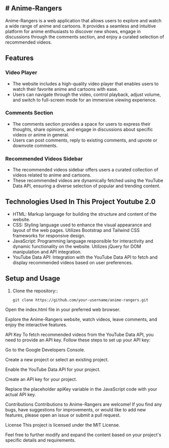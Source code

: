 ## # Anime-Rangers

Anime-Rangers is a web application that allows users to explore and watch a wide range of anime and cartoons. It provides a seamless and intuitive platform for anime enthusiasts to discover new shows, engage in discussions through the comments section, and enjoy a curated selection of recommended videos.

## Features

### Video Player
- The website includes a high-quality video player that enables users to watch their favorite anime and cartoons with ease.
- Users can navigate through the video, control playback, adjust volume, and switch to full-screen mode for an immersive viewing experience.

### Comments Section
- The comments section provides a space for users to express their thoughts, share opinions, and engage in discussions about specific videos or anime in general.
- Users can post comments, reply to existing comments, and upvote or downvote comments.

### Recommended Videos Sidebar
- The recommended videos sidebar offers users a curated collection of videos related to anime and cartoons.
- These recommended videos are dynamically fetched using the YouTube Data API, ensuring a diverse selection of popular and trending content.

## Technologies Used In This Project Youtube 2.0

- HTML: Markup language for building the structure and content of the website.
- CSS: Styling language used to enhance the visual appearance and layout of the web pages. Utilizes Bootstrap and Tailwind CSS frameworks for responsive design.
- JavaScript: Programming language responsible for interactivity and dynamic functionality on the website. Utilizes jQuery for DOM manipulation and API integration.
- YouTube Data API: Integration with the YouTube Data API to fetch and display recommended videos based on user preferences.

## Setup and Usage

1. Clone the repository::

   ```shell
   git clone https://github.com/your-username/anime-rangers.git
Open the index.html file in your preferred web browser.

Explore the Anime-Rangers website, watch videos, leave comments, and enjoy the interactive features.

API Key
To fetch recommended videos from the YouTube Data API, you need to provide an API key. Follow these steps to set up your API key:

Go to the Google Developers Console.

Create a new project or select an existing project.

Enable the YouTube Data API for your project.

Create an API key for your project.

Replace the placeholder apiKey variable in the JavaScript code with your actual API key.

Contributions
Contributions to Anime-Rangers are welcome! If you find any bugs, have suggestions for improvements, or would like to add new features, please open an issue or submit a pull request.

License
This project is licensed under the MIT License.

Feel free to further modify and expand the content based on your project's specific details and requirements.
